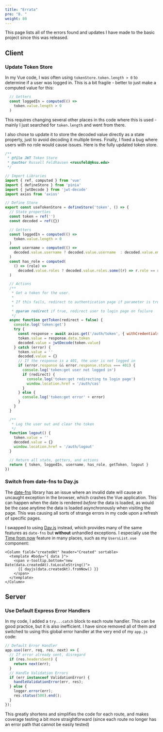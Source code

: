 ```yaml
---
title: "Errata"
pre: "8. "
weight: 80
---
```


This page lists all of the errors found and updates I have made to the basic project since this was released. 

## Client

### Update Token Store 

In my Vue code, I was often using `tokenStore.token.length > 0` to determine if a user was logged in. This is a bit fragile - better to just make a computed value for this:

```js {title="client/src/stores/Token.js"}
  // Getters
  const loggedIn = computed(() => 
    token.value.length > 0
  )
```

This requires changing several other places in ths code where this is used - mainly I just searched for `token.length` and went from there.

I also chose to update it to store the decoded value directly as a state property, just to avoid decoding it multiple times. Finally, I fixed a bug where users with no role would cause issues. Here is the fully updated token store. 

```js {title="client/src/stores/Token.js"}
/**
 * @file JWT Token Store
 * @author Russell Feldhausen <russfeld@ksu.edu>
 */

// Import Libraries
import { ref, computed } from 'vue'
import { defineStore } from 'pinia'
import { jwtDecode } from 'jwt-decode'
import axios from 'axios'

// Define Store
export const useTokenStore = defineStore('token', () => {
  // State properties
  const token = ref('')
  const decoded = ref({})

  // Getters
  const loggedIn = computed(() => 
    token.value.length > 0
  )
  const username = computed(() =>
    decoded.value.username ? decoded.value.username  : decoded.value.email ? decoded.value.email : '',
  )
  const has_role = computed(
    () => (role) =>
      decoded.value.roles ? decoded.value.roles.some((r) => r.role == role) : false,
  )

  // Actions
  /**
   * Get a token for the user.
   *
   * If this fails, redirect to authentication page if parameter is true
   *
   * @param redirect if true, redirect user to login page on failure
   */
  async function getToken(redirect = false) {
    console.log('token:get')
    try {
      const response = await axios.get('/auth/token', { withCredentials: true })
      token.value = response.data.token
      decoded.value = jwtDecode(token.value)
    } catch (error) {
      token.value = ''
      decoded.value = {}
      // If the response is a 401, the user is not logged in
      if (error.response && error.response.status === 401) {
        console.log('token:get user not logged in')
        if (redirect) {
          console.log('token:get redirecting to login page')
          window.location.href = '/auth/cas'
        }
      } else {
        console.log('token:get error' + error)
      }
    }
  }

  /**
   * Log the user out and clear the token
   */
  function logout() {
    token.value = ''
    decoded.value = {}
    window.location.href = '/auth/logout'
  }

  // Return all state, getters, and actions
  return { token, loggedIn, username, has_role, getToken, logout }
})
```

### Switch from date-fns to Day.js

The [date-fns](https://date-fns.org/) library has an issue where an invalid date will cause an uncaught exception in the browser, which crashes the Vue application. This can happen when the date is rendered _before_ the data is loaded, as would be the case anytime the data is loaded asynchronously when visiting the page. This was causing all sorts of strange errors in my code upon a refresh of specific pages.

I swapped to using [Day.js](https://day.js.org/en/) instead, which provides many of the same features as `date-fns` but **without** unhandled exceptions. I especially use the [Time from now](https://day.js.org/docs/en/display/from-now) feature in many places, such as my `UsersList.vue` component:

```vue {title="client/src/components/users/UsersList.vue"}
<Column field="createdAt" header="Created" sortable>
  <template #body="{ data }">
    <span v-tooltip.bottom="new Date(data.createdAt).toLocaleString()">
      {{ dayjs(data.createdAt).fromNow() }}
    </span>
  </template>
</Column>
```

## Server

### Use Default Express Error Handlers

In my code, I added a `try...catch` block to each route handler. This can be good practice, but it is also inefficient. I have since removed all of them and switched to using this global error handler at the very end of my `app.js` code:

```js {title="server/app.js"}
// Default Error Handler
app.use((err, req, res, next) => {
  // If error already sent, disregard
  if (res.headersSent) {
    return next(err);
  }
  // Handle Validation Errors
  if (err instanceof ValidationError) {
    handleValidationError(err, res);
  } else {
    logger.error(err);
    res.status(500).end();
  }
});
```

This greatly shortens and simplifies the code for each route, and makes coverage testing a bit more straightforward (since each route no longer has an error path that cannot be easily tested)

